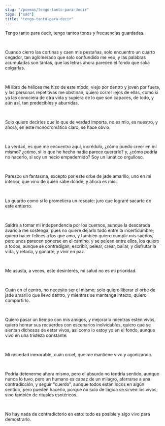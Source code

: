 ```yaml
---
slug: "/poemas/tengo-tanto-para-decir"
tags: ["sad"]
title: "tengo-tanto-para-decir"
---
```

Tengo tanto para decir, tengo tantos tonos y frecuencias guardadas.

&nbsp;

Cuando cierro las cortinas y caen mis pestañas, solo encuentro un cuarto cegador, tan aglomerado que solo confundido me veo, y las palabras acumuladas son tantas, que las letras ahora parecen el fondo que solía colgarlas.

&nbsp;

Mi libro de hélices me hizo de este modo, viejo por dentro y joven por fuera, y las personas repetitivas me obstinan, quiero correr lejos de ellas, como si ya las conociera de otra vida y supiera de lo que son capaces, de todo, y aún así, tan predecibles y aburridas.

&nbsp;

Solo quiero decirles que lo que de verdad importa, no es mío, es nuestro, y ahora, en este monocromático claro, se hace obvio.

&nbsp;

La verdad, es que me encuentro aquí, incrédulo, ¿cómo puedo creer en mí mismo? ¿cómo, si lo que he hecho nadie parece quererlo? y, ¿cómo podría no hacerlo, si soy un necio empedernido? Soy un lunático orgulloso.

&nbsp;

Parezco un fantasma, excepto por este orbe de jade amarillo, uno en mi interior, que vino de quién sabe dónde, y ahora es mío.

&nbsp;

Lo guardo como si le prometiera un rescate: juro que lograré sacarte de este entierro.

&nbsp;

Saldré a tomar mi independencia por los cuernos, aunque la descarada avaricia me sostenga, pues no quiere dejarlo todo entre la incertidumbre; quiero hacer felices a los que amo, y también quiero cumplir mis sueños, pero unos parecen ponerse en el camino, y se pelean entre ellos, los quiero a todos, aunque se contradigan; escribir, pelear, crear, bailar, y disfrutar la vida, y retarla, y ganarle, y vivir en paz.

&nbsp;

Me asusta, a veces, este desinterés, mi salud no es mi prioridad.

&nbsp;

Cuán en el centro, no necesito ser el mismo; solo quiero liberar el orbe de jade amarillo que llevo dentro, y mientras se mantenga intacto, quiero compartirlo.

&nbsp;

Quiero pasar un tiempo con mis amigos, y mejorarlo mientras estén vivos, quiero honrar sus recuerdos con escenarios inolvidables, quiero que se sientan dichosos de estar vivos, así como lo estoy yo en el fondo, aunque vivo en una tristeza constante.

&nbsp;

Mi necedad inexorable, cuán cruel, que me mantiene vivo y agonizando.

&nbsp;

Podría detenerme ahora mismo, pero el absurdo no tendría sentido, aunque nunca lo tuvo, pero un humano es capaz de un milagro, aferrarse a una contradicción, y seguir "cuerdo", aunque todos están locos en algún sentido, pero pueden hacerlo, porque no solo de lógica se sirven los vivos, sino también de rituales esotéricos.

&nbsp;

No hay nada de contradictorio en esto: todo es posible y sigo vivo para demostrarlo.
